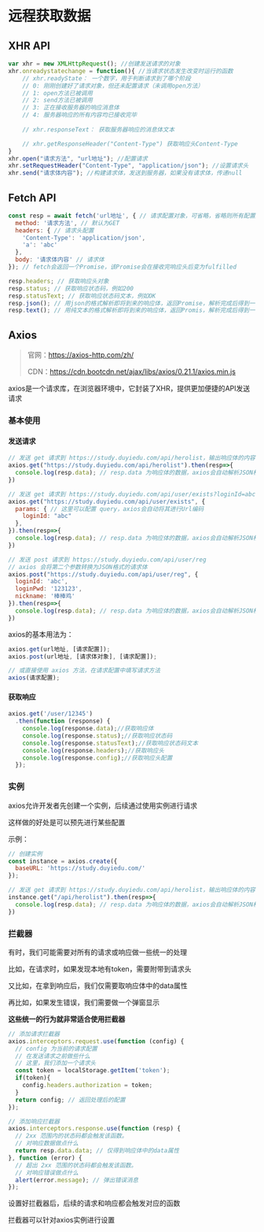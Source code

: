 # 远程获取数据

## XHR API

```js
var xhr = new XMLHttpRequest(); //创建发送请求的对象
xhr.onreadystatechange = function(){ //当请求状态发生改变时运行的函数
    // xhr.readyState： 一个数字，用于判断请求到了哪个阶段
    // 0: 刚刚创建好了请求对象，但还未配置请求（未调用open方法）
    // 1: open方法已被调用
    // 2: send方法已被调用
    // 3: 正在接收服务器的响应消息体
    // 4: 服务器响应的所有内容均已接收完毕
    
    // xhr.responseText： 获取服务器响应的消息体文本

    // xhr.getResponseHeader("Content-Type") 获取响应头Content-Type
}
xhr.open("请求方法", "url地址"); //配置请求
xhr.setRequestHeader("Content-Type", "application/json"); //设置请求头
xhr.send("请求体内容"); //构建请求体，发送到服务器，如果没有请求体，传递null
```

## Fetch API

```js
const resp = await fetch('url地址', { // 请求配置对象，可省略，省略则所有配置为默认值
  method: '请求方法', // 默认为GET
  headers: { // 请求头配置
    'Content-Type': 'application/json',
    'a': 'abc' 
  },
  body: '请求体内容' // 请求体
}); // fetch会返回一个Promise，该Promise会在接收完响应头后变为fulfilled

resp.headers; // 获取响应头对象
resp.status; // 获取响应状态码，例如200
resp.statusText; // 获取响应状态码文本，例如OK
resp.json(); // 用json的格式解析即将到来的响应体，返回Promise，解析完成后得到一个对象
resp.text(); // 用纯文本的格式解析即将到来的响应体，返回Promis，解析完成后得到一个字符串
```

## Axios

> 官网：https://axios-http.com/zh/
>
> CDN：https://cdn.bootcdn.net/ajax/libs/axios/0.21.1/axios.min.js

axios是一个请求库，在浏览器环境中，它封装了XHR，提供更加便捷的API发送请求

### 基本使用

#### 发送请求

```js
// 发送 get 请求到 https://study.duyiedu.com/api/herolist，输出响应体的内容
axios.get("https://study.duyiedu.com/api/herolist").then(resp=>{
  console.log(resp.data); // resp.data 为响应体的数据，axios会自动解析JSON格式
})

// 发送 get 请求到 https://study.duyiedu.com/api/user/exists?loginId=abc，输出响应体的内容
axios.get("https://study.duyiedu.com/api/user/exists", {
  params: { // 这里可以配置 query，axios会自动将其进行Url编码
    loginId: "abc"
  },
}).then(resp=>{
  console.log(resp.data); // resp.data 为响应体的数据，axios会自动解析JSON格式
})

// 发送 post 请求到 https://study.duyiedu.com/api/user/reg
// axios 会将第二个参数转换为JSON格式的请求体
axios.post("https://study.duyiedu.com/api/user/reg", {
  loginId: 'abc',
  loginPwd: '123123',
  nickname: '棒棒鸡'
}).then(resp=>{
  console.log(resp.data); // resp.data 为响应体的数据，axios会自动解析JSON格式
})
```

axios的基本用法为：

```js
axios.get(url地址, [请求配置]);
axios.post(url地址, [请求体对象], [请求配置]);

// 或直接使用 axios 方法，在请求配置中填写请求方法
axios(请求配置);
```

#### 获取响应

```js
axios.get('/user/12345')
  .then(function (response) {
    console.log(response.data);//获取响应体
    console.log(response.status);//获取响应状态码
    console.log(response.statusText);//获取响应状态码文本
    console.log(response.headers);//获取响应头
    console.log(response.config);//获取响应头配置
  });
```



### 实例

axios允许开发者先创建一个实例，后续通过使用实例进行请求

这样做的好处是可以预先进行某些配置

示例：

```js
// 创建实例
const instance = axios.create({
  baseURL: 'https://study.duyiedu.com/'
});

// 发送 get 请求到 https://study.duyiedu.com/api/herolist，输出响应体的内容
instance.get("/api/herolist").then(resp=>{
  console.log(resp.data); // resp.data 为响应体的数据，axios会自动解析JSON格式
})
```

### 拦截器

有时，我们可能需要对所有的请求或响应做一些统一的处理

比如，在请求时，如果发现本地有token，需要附带到请求头

又比如，在拿到响应后，我们仅需要取响应体中的data属性

再比如，如果发生错误，我们需要做一个弹窗显示

**这些统一的行为就非常适合使用拦截器**

```js
// 添加请求拦截器
axios.interceptors.request.use(function (config) {
  // config 为当前的请求配置
  // 在发送请求之前做些什么
  // 这里，我们添加一个请求头
  const token = localStorage.getItem('token');
  if(token){
    config.headers.authorization = token;
  }
  return config; // 返回处理后的配置
});

// 添加响应拦截器
axios.interceptors.response.use(function (resp) {
  // 2xx 范围内的状态码都会触发该函数。
  // 对响应数据做点什么
  return resp.data.data; // 仅得到响应体中的data属性
}, function (error) {
  // 超出 2xx 范围的状态码都会触发该函数。
  // 对响应错误做点什么
  alert(error.message); // 弹出错误消息
});
```

设置好拦截器后，后续的请求和响应都会触发对应的函数

拦截器可以针对axios实例进行设置

